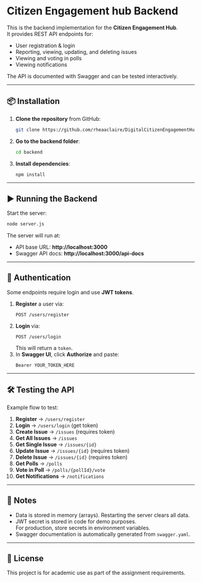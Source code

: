 # Citizen Engagement hub Backend

This is the backend implementation for the **Citizen Engagement Hub**.  
It provides REST API endpoints for:
- User registration & login
- Reporting, viewing, updating, and deleting issues
- Viewing and voting in polls
- Viewing notifications

The API is documented with Swagger and can be tested interactively.

---

## 📦 Installation

1. **Clone the repository** from GitHub:
   ```bash
   git clone https://github.com/rheaaclaire/DigitalCitizenEngagementHub-TechTorch.git
   ```
2. **Go to the backend folder**:
   ```bash
   cd backend
   ```
3. **Install dependencies**:
   ```bash
   npm install
   ```

---

## ▶️ Running the Backend

Start the server:
```bash
node server.js
```

The server will run at:
- API base URL: **http://localhost:3000**
- Swagger API docs: **http://localhost:3000/api-docs**

---

## 🔑 Authentication

Some endpoints require login and use **JWT tokens**.

1. **Register** a user via:
   ```
   POST /users/register
   ```
2. **Login** via:
   ```
   POST /users/login
   ```
   This will return a `token`.
3. In **Swagger UI**, click **Authorize** and paste:
   ```
   Bearer YOUR_TOKEN_HERE
   ```

---

## 🛠 Testing the API

Example flow to test:

1. **Register** → `/users/register`
2. **Login** → `/users/login` (get token)
3. **Create Issue** → `/issues` (requires token)
4. **Get All Issues** → `/issues`
5. **Get Single Issue** → `/issues/{id}`
6. **Update Issue** → `/issues/{id}` (requires token)
7. **Delete Issue** → `/issues/{id}` (requires token)
8. **Get Polls** → `/polls`
9. **Vote in Poll** → `/polls/{pollId}/vote`
10. **Get Notifications** → `/notifications`

---

## 📄 Notes

- Data is stored in memory (arrays). Restarting the server clears all data.
- JWT secret is stored in code for demo purposes.  
  For production, store secrets in environment variables.
- Swagger documentation is automatically generated from `swagger.yaml`.

---

## 📜 License

This project is for academic use as part of the assignment requirements.
